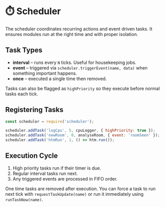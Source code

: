 # ⏱️ Scheduler

The scheduler coordinates recurring actions and event driven tasks. It ensures modules run at the right time and with proper isolation.

## Task Types

- **interval** – runs every `N` ticks. Useful for housekeeping jobs.
- **event** – triggered via `scheduler.triggerEvent(name, data)` when something important happens.
- **once** – executed a single time then removed.

Tasks can also be flagged as `highPriority` so they execute before normal tasks each tick.

## Registering Tasks

```javascript
const scheduler = require('scheduler');

scheduler.addTask('logCpu', 5, cpuLogger, { highPriority: true });
scheduler.addTask('newRoom', 0, analyseRoom, { event: 'roomSeen' });
scheduler.addTask('htmRun', 1, () => htm.run());
```

## Execution Cycle

1. High priority tasks run if their timer is due.
2. Regular interval tasks run next.
3. Any triggered events are processed in FIFO order.

One time tasks are removed after execution. You can force a task to run next tick with `requestTaskUpdate(name)` or run it immediately using `runTaskNow(name)`.
